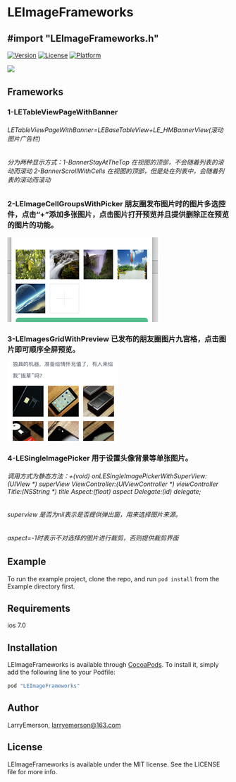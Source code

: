 # LEImageFrameworks
## #import "LEImageFrameworks.h"
[![Version](https://img.shields.io/cocoapods/v/LEImageFrameworks.svg?style=flat)](http://cocoapods.org/pods/LEImageFrameworks)
[![License](https://img.shields.io/cocoapods/l/LEImageFrameworks.svg?style=flat)](http://cocoapods.org/pods/LEImageFrameworks)
[![Platform](https://img.shields.io/cocoapods/p/LEImageFrameworks.svg?style=flat)](http://cocoapods.org/pods/LEImageFrameworks)

![](https://github.com/LarryEmerson/LEAllFrameworksGif/blob/master/LEImageFrameworks.gif)


## Frameworks
### 1-LETableViewPageWithBanner
###### LETableViewPageWithBanner=LEBaseTableView+LE_HMBannerView(滚动图片广告栏)
###### 分为两种显示方式：1-BannerStayAtTheTop 在视图的顶部，不会随着列表的滚动而滚动 2-BannerScrollWithCells 在视图的顶部，但是处在列表中，会随着列表的滚动而滚动

### 2-LEImageCellGroupsWithPicker 朋友圈发布图片时的图片多选控件，点击“+”添加多张图片，点击图片打开预览并且提供删除正在预览的图片的功能。
![](https://github.com/LarryEmerson/LEAllFrameworksGif/blob/master/LEImageCellGroupsWithPicker.png)



### 3-LEImagesGridWithPreview 已发布的朋友圈图片九宫格，点击图片即可顺序全屏预览。
![](https://github.com/LarryEmerson/LEAllFrameworksGif/blob/master/LEImagesGridWithPreview.png)

### 4-LESingleImagePicker 用于设置头像背景等单张图片。
###### 调用方式为静态方法：+(void) onLESingleImagePickerWithSuperView:(UIView *) superView ViewController:(UIViewController *) viewController Title:(NSString *) title Aspect:(float) aspect Delegate:(id<LEImageCropperDelegate>) delegate;
###### superview 是否为nil表示是否提供弹出窗，用来选择图片来源。
###### aspect=-1时表示不对选择的图片进行裁剪，否则提供裁剪界面 

## Example

To run the example project, clone the repo, and run `pod install` from the Example directory first.

## Requirements
ios 7.0
## Installation

LEImageFrameworks is available through [CocoaPods](http://cocoapods.org). To install
it, simply add the following line to your Podfile:

```ruby
pod "LEImageFrameworks"
```

## Author

LarryEmerson, larryemerson@163.com

## License

LEImageFrameworks is available under the MIT license. See the LICENSE file for more info.


